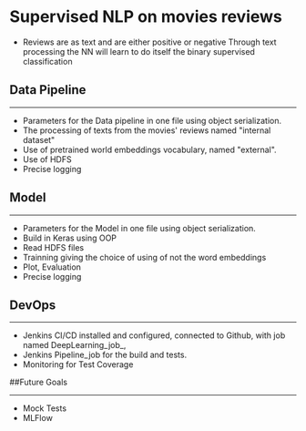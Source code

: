 
# Supervised NLP on movies reviews


* Reviews are as text and are either positive or negative
  Through text processing the NN will learn to do itself the binary
  supervised classification
  

## Data Pipeline
_________________________________________________________________

* Parameters for the Data pipeline in one file using 
  object serialization.
* The processing of texts from the movies' reviews named
"internal dataset"
* Use of pretrained world embeddings vocabulary, named "external".
* Use of HDFS
* Precise logging

## Model
__________________________________________________________________

* Parameters for the Model in one file using 
  object serialization.
* Build in Keras using OOP
* Read HDFS files
* Trainning giving the choice of using of not the word embeddings
* Plot, Evaluation
* Precise logging

## DevOps
__________________________________________________________________

* Jenkins CI/CD installed and configured, connected to Github,
  with job named DeepLearning_job_,
* Jenkins Pipeline_job for the build and tests.
* Monitoring for Test Coverage

##Future Goals
________________________________________________________________
* Mock Tests
* MLFlow